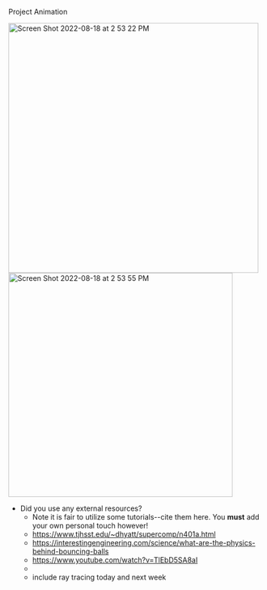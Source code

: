 Project Animation


<img width="494" alt="Screen Shot 2022-08-18 at 2 53 22 PM" src="https://user-images.githubusercontent.com/41712505/185472216-38d4ada2-bc42-4795-a507-5bb8ab329903.png">

<img width="443" alt="Screen Shot 2022-08-18 at 2 53 55 PM" src="https://user-images.githubusercontent.com/41712505/185472306-26fd9a73-6a7b-4d75-87d5-d3e36b5b2015.png">

* Did you use any external resources? 
  * Note it is fair to utilize some tutorials--cite them here. You **must** add your own personal touch however!
  * https://www.tjhsst.edu/~dhyatt/supercomp/n401a.html
  * https://interestingengineering.com/science/what-are-the-physics-behind-bouncing-balls
  * https://www.youtube.com/watch?v=TlEbD5SA8aI
  * 
  * include ray tracing today and next week 


